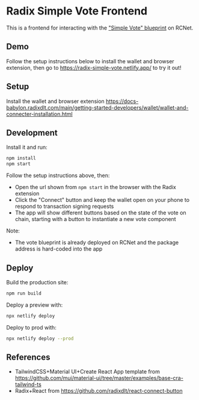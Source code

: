 # Radix Simple Vote Frontend 

This is a frontend for interacting with the ["Simple Vote"
blueprint](https://github.com/radixdlt/community-scrypto-examples/pull/122) on
RCNet.

## Demo

Follow the setup instructions below to install the wallet and browser extension,
then go to https://radix-simple-vote.netlify.app/ to try it out!

## Setup

Install the wallet and browser extension
https://docs-babylon.radixdlt.com/main/getting-started-developers/wallet/wallet-and-connecter-installation.html


## Development

Install it and run:

```sh
npm install
npm start
```

Follow the setup instructions above, then:

- Open the url shown from `npm start` in the browser with the Radix extension
- Click the "Connect" button and keep the wallet open on your phone to respond to
  transaction signing requests
- The app will show different buttons based on the state of the vote on chain,
  starting with a button to instantiate a new vote component

Note:

- The vote blueprint is already deployed on RCNet and the package address is
  hard-coded into the app

## Deploy

Build the production site:

```sh
npm run build
```

Deploy a preview with:

```sh
npx netlify deploy
```

Deploy to prod with:

```sh
npx netlify deploy --prod
```

## References

- TailwindCSS+Material UI+Create React App template from https://github.com/mui/material-ui/tree/master/examples/base-cra-tailwind-ts
- Radix+React from https://github.com/radixdlt/react-connect-button 
